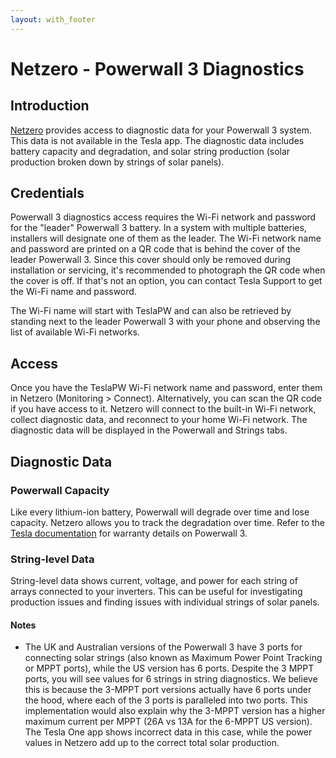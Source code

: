 ```yaml
---
layout: with_footer
---
```


# Netzero - Powerwall 3 Diagnostics

## Introduction

[Netzero](https://www.netzero.energy) provides access to diagnostic data for your Powerwall 3 system. This data is not available in the Tesla app. The diagnostic data includes battery capacity and degradation, and solar string production (solar production broken down by strings of solar panels).

## Credentials

Powerwall 3 diagnostics access requires the Wi-Fi network and password for the "leader" Powerwall 3 battery. In a system with multiple batteries, installers will designate one of them as the leader. The Wi-Fi network name and password are printed on a QR code that is behind the cover of the leader Powerwall 3. Since this cover should only be removed during installation or servicing, it's recommended to photograph the QR code when the cover is off. If that's not an option, you can contact Tesla Support to get the Wi-Fi name and password.

The Wi-Fi name will start with TeslaPW and can also be retrieved by standing next to the leader Powerwall 3 with your phone and observing the list of available Wi-Fi networks.

## Access

Once you have the TeslaPW Wi-Fi network name and password, enter them in Netzero (Monitoring > Connect). Alternatively, you can scan the QR code if you have access to it. Netzero will connect to the built-in Wi-Fi network, collect diagnostic data, and reconnect to your home Wi-Fi network. The diagnostic data will be displayed in the Powerwall and Strings tabs.

## Diagnostic Data

### Powerwall Capacity

Like every lithium-ion battery, Powerwall will degrade over time and lose capacity. Netzero allows you to track the degradation over time. Refer to the [Tesla documentation](https://www.tesla.com/support/energy/powerwall/documents/documents) for warranty details on Powerwall 3.

### String-level Data

String-level data shows current, voltage, and power for each string of arrays connected to your inverters. This can be useful for investigating production issues and finding issues with individual strings of solar panels.

#### Notes

- The UK and Australian versions of the Powerwall 3 have 3 ports for connecting solar strings (also known as Maximum Power Point Tracking or MPPT ports), while the US version has 6 ports. Despite the 3 MPPT ports, you will see values for 6 strings in string diagnostics. We believe this is because the 3-MPPT port versions actually have 6 ports under the hood, where each of the 3 ports is paralleled into two ports. This implementation would also explain why the 3-MPPT version has a higher maximum current per MPPT (26A vs 13A for the 6-MPPT US version). The Tesla One app shows incorrect data in this case, while the power values in Netzero add up to the correct total solar production.
